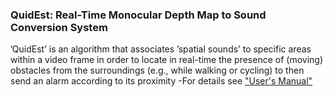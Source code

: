 ### QuidEst: Real-Time Monocular Depth Map to Sound Conversion System

’QuidEst’ is an algorithm that associates ’spatial sounds’ to specific areas within a video frame in order to locate in real-time the presence of (moving) obstacles from the surroundings (e.g., while walking or cycling) to then send an alarm according to its proximity
-For details see ["User's Manual"](https://github.com/canessae/Quidest/blob/main/Quidest-UserManual-v1.pdf)

